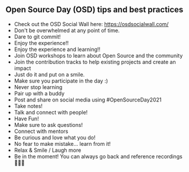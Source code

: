 ## Open Source Day (OSD) tips and best practices

- Check out the OSD Social Wall here: https://osdsocialwall.com/
- Don't be overwhelmed at any point of time.
- Dare to git commit!
- Enjoy the experience!!
- Enjoy the experience and learning!!
- Join OSD workshops to learn about Open Source and the community
- Join the contribution tracks to help existing projects and create an impact
- Just do it and put on a smile.
- Make sure you participate in the day :)
- Never stop learning
- Pair up with a buddy
- Post and share on social media using #OpenSourceDay2021
- Take notes!
- Talk and connect with people!
- Have Fun!
- Make sure to ask questions!
- Connect with mentors 
- Be curious and love what you do!
- No fear to make mistake... learn from it!
- Relax & Smile / Laugh more 
- Be in the moment! You can always go back and reference recordings 👩🏻‍💻
